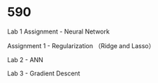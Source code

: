 # 590
Lab 1 Assignment - Neural Network

Assignment 1 - Regularization （Ridge and Lasso）

Lab 2 - ANN

Lab 3 - Gradient Descent
